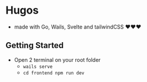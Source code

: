 # Hugos

- made with Go, Wails, Svelte and tailwindCSS ❤❤❤

## Getting Started

- Open 2  terminal on your root folder
  - `wails serve`
  - `cd frontend npm run dev`
